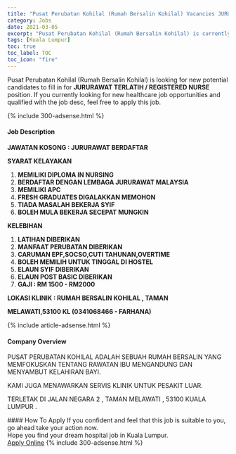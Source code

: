 ```yaml
---
title: "Pusat Perubatan Kohilal (Rumah Bersalin Kohilal) Vacancies JURURAWAT TERLATIH / REGISTERED NURSE" 
category: Jobs 
date: 2021-03-05 
excerpt: "Pusat Perubatan Kohilal (Rumah Bersalin Kohilal) is currently looking for suitable person to fill in the JURURAWAT TERLATIH / REGISTERED NURSE which positioned at Kuala Lumpur" 
tags: [Kuala Lumpur] 
toc: true 
toc_label: TOC 
toc_icon: "fire" 
--- 
```


<p>Pusat Perubatan Kohilal (Rumah Bersalin Kohilal) is looking for new potential candidates to fill in for <b>JURURAWAT TERLATIH / REGISTERED NURSE</b> position. If you currently looking for new healthcare job opportunities and qualified with the job desc, feel free to apply this job.
</p>{% include 300-adsense.html %} 
<div><div><h4>Job Description</h4></div><div><div><span><div><p><strong>JAWATAN KOSONG : JURURAWAT BERDAFTAR</strong></p><p><strong>SYARAT KELAYAKAN</strong></p><ol><li><strong>MEMILIKI DIPLOMA IN NURSING</strong></li><li><strong>BERDAFTAR DENGAN LEMBAGA JURURAWAT MALAYSIA</strong></li><li><strong>MEMILIKI APC</strong></li><li><strong>FRESH GRADUATES DIGALAKKAN MEMOHON</strong></li><li><strong>TIADA MASALAH BEKERJA SYIF</strong></li><li><strong>BOLEH MULA BEKERJA SECEPAT MUNGKIN</strong></li></ol><p><strong>KELEBIHAN</strong></p><ol><li><strong>LATIHAN DIBERIKAN</strong></li><li><strong>MANFAAT PERUBATAN DIBERIKAN</strong></li><li><strong>CARUMAN EPF,SOCSO,CUTI TAHUNAN,OVERTIME</strong></li><li><strong>BOLEH MEMILIH UNTUK TINGGAL DI HOSTEL</strong></li><li><strong>ELAUN SYIF DIBERIKAN</strong></li><li><strong>ELAUN POST BASIC DIBERIKAN</strong></li><li><strong>GAJI : RM 1500 - RM2000</strong></li></ol><p><strong>LOKASI KLINIK : RUMAH BERSALIN KOHILAL , TAMAN</strong></p><p><strong>MELAWATI,53100 KL (0341068466 - FARHANA)</strong></p></div></span></div></div></div> 
{% include article-adsense.html %} 
<div><div><h4>Company Overview</h4></div><div><div><span><div><p>PUSAT PERUBATAN KOHILAL ADALAH SEBUAH RUMAH BERSALIN YANG MEMFOKUSKAN TENTANG RAWATAN IBU MENGANDUNG DAN MENYAMBUT KELAHIRAN BAYI.</p><p>KAMI JUGA MENAWARKAN SERVIS KLINIK UNTUK PESAKIT LUAR.</p><p>TERLETAK DI JALAN NEGARA 2 , TAMAN MELAWATI , 53100 KUALA LUMPUR .</p></div></span></div></div></div> 
#### How To Apply 
If you confident and feel that this job is suitable to you, go ahead take your action now. <br/> 
Hope you find your dream hospital job in Kuala Lumpur. <br/> 
<a href="https://www.jobstreet.com.my/en/job/jururawat-terlatih-registered-nurse-4498485?jobId=jobstreet-my-job-4498485" class="btn btn--warning" target="_blank" rel="nofollow noopenner">Apply Online</a> 
{% include 300-adsense.html %} 
